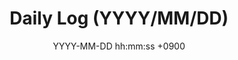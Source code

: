 ---
title: Daily Log (YYYY/MM/DD)
date: YYYY-MM-DD hh:mm:ss +0900
categories: daily-log
tags: daily-log
description: 일일 회고 N회차
---